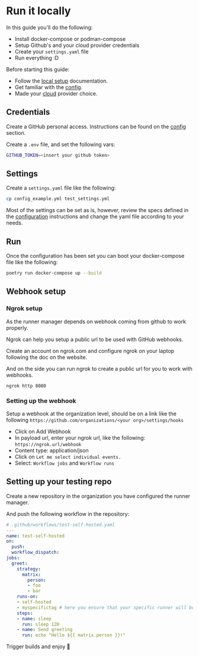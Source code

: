 # Run it locally

In this guide you'll do the following:

- Install docker-compose or podman-compose
- Setup Github's and your cloud provider credentials
- Create your `settings.yaml` file
- Run everything :D

Before starting this guide:

* Follow the [local setup](./local-setup.md) documentation.
* Get familiar with the [config](../setup/config.md).
* Made your [cloud](../setup/clouds/index.md) provider choice.

## Credentials

Create a GitHub personal access.
Instructions can be found on the [config](../setup/config.md#github) section.

Create a `.env` file, and set the following vars:

```bash
GITHUB_TOKEN=<insert your github token>
```

## Settings

Create a `settings.yaml` file like the following:
```bash
cp config_example.yml test_settings.yml
```

Most of the settings can be set as is, however, review the specs defined in
the [configuration](../setup/config.md) instructions and change the yaml file
according to your needs.


## Run

Once the configuration has been set you can boot your docker-compose file like the following:

```bash
poetry run docker-compose up --build
```

## Webhook setup

### Ngrok setup

As the runner manager depends on webhook coming from github to work properly.

Ngrok can help you setup a public url to be used with GitHub webhooks.

Create an account on ngrok.com and configure ngrok on your laptop following the doc on the website.

And on the side you can run ngrok to create a public url for you to work with webhooks.

```
ngrok http 8080
```

### Setting up the webhook

Setup a webhook at the organization level, should be on a link like the following
`https://github.com/organizations/<your org>/settings/hooks`

* Click on Add Webhook
* In payload url, enter your ngrok url, like the following:
`https://ngrok.url/webhook`
* Content type: application/json
* Click on `Let me select individual events.`
* Select: `Workflow jobs` and `Workflow runs`


## Setting up your testing repo

Create a new repository in the organization you have configured the runner manager.

And push the following workflow in the repository:

```yaml
# .github/workflows/test-self-hosted.yaml
---
name: test-self-hosted
on:
  push:
  workflow_dispatch:
jobs:
  greet:
    strategy:
      matrix:
        person:
        - foo
        - bar
    runs-on:
    - self-hosted
    - myspecifictag # here you ensure that your specific runner will be called
    steps:
    - name: sleep
      run: sleep 120
    - name: Send greeting
      run: echo "Hello ${{ matrix.person }}!"
```

Trigger builds and enjoy :beers:
